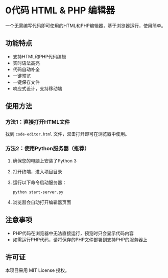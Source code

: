 # 0代码 HTML & PHP 编辑器

一个无需编写代码即可使用的HTML和PHP编辑器，基于浏览器运行，使用简单。

## 功能特点

- 支持HTML和PHP代码编辑
- 实时语法高亮
- 代码自动补全
- 一键预览
- 一键保存文件
- 响应式设计，支持移动端

## 使用方法

### 方法1：直接打开HTML文件

找到 `code-editor.html` 文件，双击打开即可在浏览器中使用。

### 方法2：使用Python服务器（推荐）

1. 确保您的电脑上安装了Python 3

2. 打开终端，进入项目目录

3. 运行以下命令启动服务器：
   ```
   python start-server.py
   ```

4. 浏览器会自动打开编辑器页面

## 注意事项

- PHP代码在浏览器中无法直接运行，预览时只会显示代码内容
- 如需运行PHP代码，请将保存的PHP文件部署到支持PHP的服务器上

## 许可证

本项目采用 MIT License 授权。
